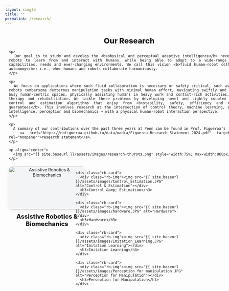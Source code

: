 ```yaml
---
layout: single
title: ""
permalink: /research/
---
```


<section class="research-wrap">
  <!-- ===== INTRO ===== -->
  <div class="rb-intro">
    <h1>Our Research</h1>

    <p>
      Our goal is to study and develop the <b>physical and perceptual adaptive intelligence</b> necessary for robots to learn from and interact with humans, while being able to adapt to a wide-range of human capabilities, needs and ever-changing environments. We call this vision <b>fluid human-robot collaborative autonomy</b>; i.e., when humans and robots collaborate harmoniously.
    </p>

    <p>
      We focus on applications where such fluid collaboration is necessary or safety critical, such as teaching robots cumbersome dexterous manipulation tasks with minimal human effort, navigating swiftly and safely in busy human-centric spaces, physically assisting humans in heavy work and contact-rich activities, physical therapy and rehabilitation. We tackle these problems by developing novel and tightly coupled learning, control and estimation algorithms that enjoy from <b>stability, safety, efficiency and robustness guarantees</b>. This involves research at the intersection of control theory, machine learning, artificial intelligence, perception and biomechanics — with a physical human-robot interaction perspective.
    </p>

    <p>
      A summary of our contributions over the past three years at Penn can be found in Prof. Figueroa's
      <a href="https://nbfigueroa.github.io/data/nadia/Figueroa_Research_Statement_2024.pdf" target="_blank" rel="noopener">research statement</a>.
    </p>

    <p align="center">
      <img src="{{ site.baseurl }}/assets/images/research-thursts.png" style="width:75%; max-width:860px;">
    </p>
  </div>

  <!-- ===== GRID (not clickable) ===== -->
  <section class="rb-grid">
    <div class="rb-card">
      <div class="rb-img"><img src="{{ site.baseurl }}/assets/images/Assistive_Robotics.JPG" alt="Assistive Robotics & Biomechanics"></div>
      <h3>Assistive Robotics &amp; Biomechanics</h3>
    </div>

    <div class="rb-card">
      <div class="rb-img"><img src="{{ site.baseurl }}/assets/images/Control_Estimation.JPG" alt="Control & Estimation"></div>
      <h3>Control &amp; Estimation</h3>
    </div>

    <div class="rb-card">
      <div class="rb-img"><img src="{{ site.baseurl }}/assets/images/hardware.JPG" alt="Hardware"></div>
      <h3>Hardware</h3>
    </div>

    <div class="rb-card">
      <div class="rb-img"><img src="{{ site.baseurl }}/assets/images/Imitation_Learning.JPG" alt="Imitation Learning"></div>
      <h3>Imitation Learning</h3>
    </div>

    <div class="rb-card">
      <div class="rb-img"><img src="{{ site.baseurl }}/assets/images/Perception_for_manipulation.JPG" alt="Perception for Manipulation"></div>
      <h3>Perception for Manipulation</h3>
    </div>
  </section>
</section>

<style>
/* 🔕 Hide pager & feed icon just on this page */
.pagination{ display:none!important; }
.page__footer-follow .social-icons a[href$="feed.xml"],
.page__footer-follow .social-icons a[href*="/feed"],
.page__footer-follow .social-icons .fa-rss{ display:none!important; }

/* Tighten default page spacing */
.main .page__content{ padding-top:0.35rem; }

/* ===== Centered wrapper with bigger side margins ===== */
.research-wrap{
  width: min(82vw, 1200px);   /* ↓ narrower overall width to create larger side margins */
  margin: 0 auto 1.5rem;
  padding: 0 12px;
}

/* ===== Intro text ===== */
.rb-intro{
  width: 100%;
  text-align: justify;
  text-justify: inter-word;
}
.rb-intro h1{
  text-align: center;
  margin-bottom: 0.7rem;
  font-weight: 800;
  font-size: clamp(1.2rem, 1.1vw + 0.95rem, 1.55rem);
}
.rb-intro p{
  margin: 0.6rem 0;
  line-height: 1.6;
  font-size: clamp(0.9rem, 0.35vw + 0.78rem, 1rem); /* slightly smaller text */
}

/* ===== Grid of research areas ===== */
.rb-grid{
  margin-top: 1.2rem;
  display: grid;
  gap: clamp(14px, 2vw, 26px);
  grid-template-columns: repeat(3, minmax(240px, 1fr)); /* slightly smaller cards */
  justify-items: center;
}
@media (max-width: 900px){
  .rb-grid{ grid-template-columns: repeat(2, minmax(220px, 1fr)); }
}
@media (max-width: 600px){
  .rb-grid{ grid-template-columns: minmax(210px, 1fr); }
}

/* ===== Individual cards ===== */
.rb-card{
  width: 100%;
  max-width: 420px;  /* smaller max to keep cards from growing too wide */
  display: flex;
  flex-direction: column;
  align-items: center;
  text-align: center;
}
.rb-img{
  width: 100%;
  aspect-ratio: 16/9;
  border-radius: 12px;
  overflow: hidden;
  box-shadow: 0 6px 18px rgba(0,0,0,.06);
  background: #f3f4f6;
}
.rb-img img{
  width: 100%;
  height: 100%;
  object-fit: cover;
  display: block;
  transition: transform .25s ease, filter .25s ease;
}
.rb-card:hover .rb-img img{
  transform: scale(1.015);
  filter: brightness(1.02);
}
.rb-card h3{
  margin: 0.7rem 0 0;
  font-weight: 800;
  font-size: clamp(0.95rem, 0.9vw + .7rem, 1.25rem);
}
</style>
